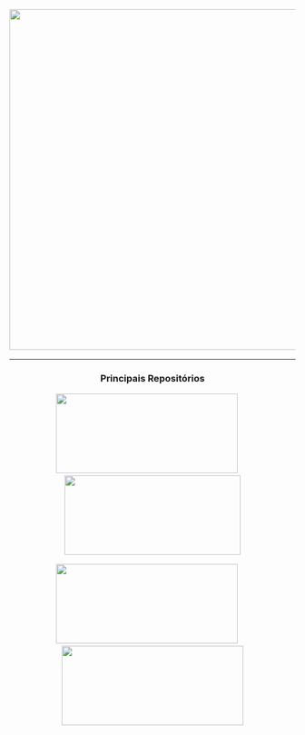 
<h3 align="center">
  <br>
  <img src="https://github.com/alecomparini-dev/alecomparini-dev/assets/76792477/98b7fb43-6089-48b5-a16c-489a9cf2524a" width="600">
  <br>
</h3>


---
<h3 align="center">

  Principais Repositórios
  

  [<img src="https://github.com/alecomparini-dev/Hangman/assets/76792477/27b83dce-169a-47f8-9d56-7a98cb3cbffb" width="320" height="140"/>](https://github.com/alecomparini-dev/Hangman)
  &emsp;
  [<img src="https://github.com/alecomparini-dev/currency-conversion-mvp/assets/76792477/7c394686-cd06-4bc9-8da3-dc0c3715681c" width="310" height="140"/>](https://github.com/alecomparini-dev/currency-conversion-mvp)


[<img src="https://github.com/alecomparini-dev/MentoriaCodandoComMoa/assets/76792477/2de45eaf-a717-4f94-9793-a17c704357dd" width="320" height="140"/>](https://github.com/alecomparini-dev/MentoriaCodandoComMoa)
  &emsp;
  [<img src="https://github.com/alecomparini-dev/Smaapper/assets/76792477/13409a2f-8232-4a5c-aaff-0f361ad511d3" width="320" height="140"/>](https://github.com/alecomparini-dev/Smaapper)


    
</h3>


